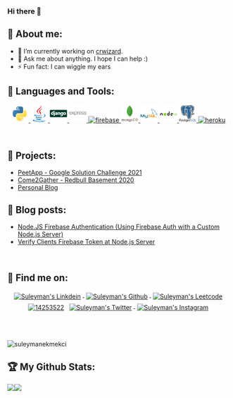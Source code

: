 ### Hi there 👋

## :boy: About me:
- 🔭 I’m currently working on [crwizard](https://crwizard.com/).
- 💬 Ask me about anything. I hope I can help :)
- ⚡ Fun fact: I can wiggle my ears

## 🧰 Languages and Tools:

<p align="center">
 <a href="https://www.python.org" target="_blank"> <img src="https://raw.githubusercontent.com/devicons/devicon/master/icons/python/python-original.svg" alt="python" width="40" height="40"/> </a> 
 <a href="https://www.java.com" target="_blank"> <img src="https://raw.githubusercontent.com/devicons/devicon/master/icons/java/java-original.svg" alt="java" width="40" height="40"/> </a> 
 <a href="https://www.djangoproject.com/" target="_blank"> <img src="https://raw.githubusercontent.com/devicons/devicon/master/icons/django/django-original.svg" alt="django" width="40" height="40"/> </a> 
 <a href="https://expressjs.com" target="_blank"> <img src="https://raw.githubusercontent.com/devicons/devicon/master/icons/express/express-original-wordmark.svg" alt="express" width="40" height="40"/> </a> 
 <a href="https://firebase.google.com/" target="_blank"> <img src="https://www.vectorlogo.zone/logos/firebase/firebase-icon.svg" alt="firebase" width="40" height="40"/> </a> 
 <a href="https://www.mongodb.com/" target="_blank"> <img src="https://raw.githubusercontent.com/devicons/devicon/master/icons/mongodb/mongodb-original-wordmark.svg" alt="mongodb" width="40" height="40"/> </a> <a href="https://www.mysql.com/" target="_blank"> <img src="https://raw.githubusercontent.com/devicons/devicon/master/icons/mysql/mysql-original-wordmark.svg" alt="mysql" width="40" height="40"/> </a> <a href="https://nodejs.org" target="_blank"> <img src="https://raw.githubusercontent.com/devicons/devicon/master/icons/nodejs/nodejs-original-wordmark.svg" alt="nodejs" width="40" height="40"/> </a> <a href="https://www.postgresql.org" target="_blank"> <img src="https://raw.githubusercontent.com/devicons/devicon/master/icons/postgresql/postgresql-original-wordmark.svg" alt="postgresql" width="40" height="40"/> </a> 
<a href="https://heroku.com" target="_blank"> <img src="https://www.vectorlogo.zone/logos/heroku/heroku-icon.svg" alt="heroku" width="40" height="40"/> </a> 

</p>
<br />

## :hammer: Projects:
- [PeetApp - Google Solution Challenge 2021](https://github.com/suleymanekmekci/Solution-Challenge-Pet-Care)
- [Come2Gather - Redbull Basement 2020](https://play.google.com/store/apps/details?id=com.app.Come2Gather)
- [Personal Blog](https://github.com/suleymanekmekci/blog)

## :blue_book: Blog posts:
- [Node.JS Firebase Authentication (Using Firebase Auth with a Custom Node.js Server)](http://suleymanekmekci-blog.herokuapp.com/articles/nodejs-firebase-authentication-using-firebase-auth-with-a-custom-nodejs-server-and-nodejs-firebase-oturum-yonetimi-firebase-ile-nodejs-sunucusu-kullanarak-oturum-yonetimi-)
- [Verify Clients Firebase Token at Node.js Server](http://suleymanekmekci-blog.herokuapp.com/articles/verify-clients-firebase-token-at-nodejs-server-and-firebase-istemciden-gelen-tokeni-nodejs-sunucusunda-dogrulama)

<br />

##  :email: Find me on:
<p align="center">
<a href="https://linkedin.com/in/suleymanekmekci">
  <img align="center" alt="Suleyman's Linkdein" height="40" style="vertical-align:top; margin:4px" src="https://cdn.jsdelivr.net/npm/simple-icons@v3/icons/linkedin.svg" />
</a>
<a href="https://github.com/suleymanekmekci">
  <img align="center" alt="Suleyman's Github" height="40" style="vertical-align:top; margin:4px" src="https://cdn.jsdelivr.net/npm/simple-icons@v3/icons/github.svg" />
</a>
<a href="https://www.leetcode.com/suleymanekmekci" target="blank">
 <img align="center" alt="Suleyman's Leetcode" style="vertical-align:top; margin:4px" src="https://upload.wikimedia.org/wikipedia/commons/1/19/LeetCode_logo_black.png" height="40" width="40" /></a>
<a href="https://stackoverflow.com/users/14253522" target="blank"><img align="center" style="vertical-align:top; margin:4px" src="https://upload.wikimedia.org/wikipedia/commons/thumb/e/ef/Stack_Overflow_icon.svg/768px-Stack_Overflow_icon.svg.png" alt="14253522" height="40" width="40" /></a>
<a href="https://twitter.com/sekmekci4">
  <img align="center" alt="Suleyman's Twitter" height="40" style="vertical-align:top; margin:4px" src="https://cdn.jsdelivr.net/npm/simple-icons@v3/icons/twitter.svg" />
</a>
<a href="https://instagram.com/sekmekciii/">
  <img align="center" alt="Suleyman's Instagram" height="40" style="vertical-align:top; margin:4px" src="https://cdn.jsdelivr.net/npm/simple-icons@v3/icons/instagram.svg" />
</a>
<p/>

<br/>
<br/>


<p align="left"> <img src="https://komarev.com/ghpvc/?username=suleymanekmekci&color=green&style=plastic" alt="suleymanekmekci" /> </p>

## :trophy: My Github Stats:
<div>
<a href="https://github-readme-stats.vercel.app/api?username=suleymanekmekci&theme=radical">
  <img  align="left" src="https://github-readme-stats.vercel.app/api?username=suleymanekmekci&theme=radical" />
</a>
<a href="https://github-readme-stats.vercel.app/api/top-langs/?username=suleymanekmekci&theme=radical">
  <img align="left" src="https://github-readme-stats.vercel.app/api/top-langs/?username=suleymanekmekci&theme=radical" />
</a>
</div>


